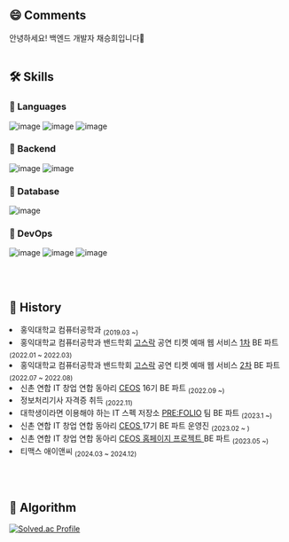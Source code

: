 <!--
**chaeshee0908/chaeshee0908** is a ✨ _special_ ✨ repository because its `README.md` (this file) appears on your GitHub profile.

Here are some ideas to get you started:

- 🔭 I’m currently working on ...
- 🌱 I’m currently learning ...
- 👯 I’m looking to collaborate on ...
- 🤔 I’m looking for help with ...
- 💬 Ask me about ...
- 📫 How to reach me: ...
- 😄 Pronouns: ...
- ⚡ Fun fact: ...
-->
## 😄 Comments
안녕하세요! 백엔드 개발자 채승희입니다👋
<br><br>

## 🛠 Skills 

### 📌 Languages
  ![image](https://img.shields.io/badge/Java-007396?style=flat-square&logo=java&logoColor=white)
  ![image](https://img.shields.io/badge/TypeScript-007ACC?style=flat-square&logo=typescript&logoColor=white)
  ![image](https://img.shields.io/badge/Python-3776AB?style=flat-square&logo=python&logoColor=white)
  
### 📌 Backend
  ![image](https://img.shields.io/badge/Spring-6DB33F?style=flat-square&logo=spring&logoColor=white)
  ![image](https://img.shields.io/badge/SpringBoot-6DB33F?style=flat-square&logo=springboot&logoColor=white)

### 📌 Database
  ![image](https://img.shields.io/badge/MySQL-005C84?style=flat-square&logo=mysql&logoColor=white)
 
### 📌 DevOps
  ![image](https://img.shields.io/badge/Docker-2496ED?style=flat-square&logo=Docker&logoColor=white)
  ![image](https://img.shields.io/badge/Amazon&nbsp;AWS-333664?style=flat-square&logo=amazon-aws&logoColor=white)
  ![image](https://img.shields.io/badge/GitHub&nbsp;Actions-2088FF?style=flat-square&logo=GitHub-Actions&logoColor=white)


<br></br>

## 📆 History
<li>홍익대학교 컴퓨터공학과 <sub>(2019.03 ~)</sub></li>
<li>홍익대학교 컴퓨터공학과 밴드학회 <a href="https://github.com/Gosrock">고스락</a> 공연 티켓 예매 웹 서비스 <a href="https://github.com/Gosrock/Ticket-Backend-21th">1차</a> BE 파트 <sub>(2022.01 ~ 2022.03)</sub></li>
<li>홍익대학교 컴퓨터공학과 밴드학회 <a href="https://github.com/Gosrock">고스락</a> 공연 티켓 예매 웹 서비스 <a href="https://github.com/Gosrock/Ticket-Backend-22th">2차</a> BE 파트 <sub>(2022.07 ~ 2022.08)</sub></li>
<li>신촌 연합 IT 창업 연합 동아리 <a href="https://github.com/CEOS-Developers">CEOS</a> 16기 BE 파트 <sub>(2022.09 ~)</sub></li>
<li>정보처리기사 자격증 취득 <sub>(2022.11)</sub></li>
<li>대학생이라면 이용해야 하는 IT 스펙 저장소 <a href="https://github.com/Pre-folio">PRE:FOLIO</a> 팀 BE 파트 <sub>(2023.1 ~)</sub></li>
<li>신촌 연합 IT 창업 연합 동아리 <a href="https://github.com/CEOS-Developers">CEOS </a> 17기 BE 파트 운영진 <sub>(2023.02 ~ )</sub></li>
<li>신촌 연합 IT 창업 연합 동아리 <a href="https://github.com/CEOS-Developers/CEOS-BE">CEOS 홈페이지 프로젝트 </a> BE 파트 <sub>(2023.05 ~)</sub></li>
<li>티맥스 애이앤씨 <sub>(2024.03 ~ 2024.12)</sub></li>

<br></br>

## 📙 Algorithm

[![Solved.ac Profile](http://mazassumnida.wtf/api/v2/generate_badge?boj=chaeshee0908)](https://solved.ac/chaeshee0908/)
